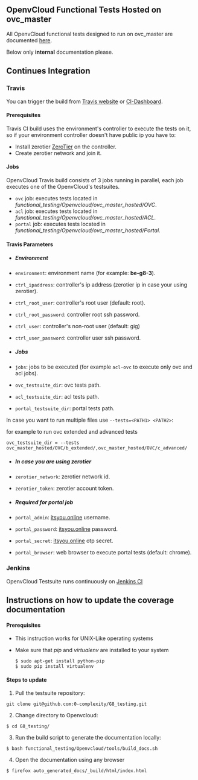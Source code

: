 ## OpenvCloud Functional Tests Hosted on ovc_master

All OpenvCloud functional tests designed to run on ovc_master are documented [here](/docs/functional/openvcloud/ovc_master_hosted/ovc_master_hosted.md).

Below only **internal** documentation please.

## Continues Integration

### Travis
You can trigger the build from [Travis website](https://travis-ci.org/0-complexity/G8_testing) or [CI-Dashboard](https://travis-dash.gig.tech/).

#### Prerequisites
Travis CI build uses the environment's controller to execute the tests on it, so if your environment controller doesn't have public ip you have to:
- Install zerotier [ZeroTier](zerotier.com/network) on the controller.
- Create zerotier network and join it.

#### Jobs
OpenvCloud Travis build consists of 3 jobs running in parallel, each job executes one of the OpenvCloud's testsuites.
- ```ovc``` job: executes tests located in *functional_testing/Openvcloud/ovc_master_hosted/OVC*.
- ```acl``` job: executes tests located in *functional_testing/Openvcloud/ovc_master_hosted/ACL*.
- ```portal``` job: executes tests located in *functional_testing/Openvcloud/ovc_master_hosted/Portal*.

#### Travis Parameters
- ##### Environment
- ```environment```: environment name (for example: **be-g8-3**).
- ```ctrl_ipaddress```: controller's ip address (zerotier ip in case your using zerotier).
- ```ctrl_root_user```: controller's root user (default: root).
- ```ctrl_root_password```: controller root ssh password.
- ```ctrl_user```: controller's non-root user (default: gig)
- ```ctrl_user_password```: controller user ssh password.

- ##### Jobs
- ```jobs```: jobs to be executed (for example ```acl-ovc``` to execute only ovc and acl jobs).
- ```ovc_testsuite_dir```: ovc tests path.
- ```acl_testsuite_dir```: acl tests path.
- ```portal_testsuite_dir```: portal tests path.

In case you want to run multiple files use  ```--tests=<PATH1> <PATH2>```: 

for example to run ovc extended and advanced tests
```
ovc_testsuite_dir = --tests ovc_master_hosted/OVC/b_extended/,ovc_master_hosted/OVC/c_advanced/
```

- ##### In case you are using zerotier
- ```zerotier_network```: zerotier network id.
- ```zerotier_token```: zerotier account token.

- ##### Required for portal job
- ```portal_admin```: [itsyou.online](itsyou.online) username.
- ```portal_password```: [itsyou.online](itsyou.online) password.
- ```portal_secret```: [itsyou.online](itsyou.online) otp secret.
- ```portal_browser```: web browser to execute portal tests (default: chrome).


### Jenkins
OpenvCloud Testsuite runs continuously on [Jenkins CI](http://ci.codescalers.com/view/Integration%20Testing/)

## Instructions on how to update the coverage documentation

#### Prerequisites

* This instruction works for UNIX-Like operating systems
* Make sure that *pip* and *virtualenv* are installed to your system

    ```shell
    $ sudo apt-get install python-pip
    $ sudo pip install virtualenv
    ```


#### Steps to update

1. Pull the testsuite repository:

  ```
  git clone git@github.com:0-complexity/G8_testing.git
  ```

2. Change directory to Openvcloud:

  ```
  $ cd G8_testing/
  ```

3. Run the build script to generate the documentation locally:

  ```
  $ bash functional_testing/Openvcloud/tools/build_docs.sh
  ```

4. Open the documentation using any browser

  ```
  $ firefox auto_generated_docs/_build/html/index.html
  ```
